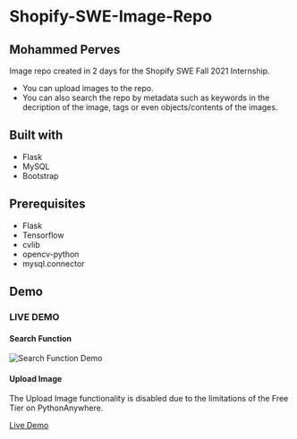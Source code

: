 # Shopify-SWE-Image-Repo
## Mohammed Perves
 Image repo created in 2 days for the Shopify SWE Fall 2021 Internship.
 * You can upload images to the repo.
 * You can also search the repo by metadata such as keywords in the decription of the image, tags or even objects/contents of the images.

## Built with
* Flask
* MySQL
* Bootstrap

## Prerequisites
 * Flask
 * Tensorflow
 * cvlib
 * opencv-python
 * mysql.connector

## Demo


### LIVE DEMO


#### Search Function
![Search Function Demo](search.gif)

#### Upload Image


The Upload Image functionality is disabled due to the limitations of the Free Tier on PythonAnywhere.

[Live Demo](http://pmoe7.pythonanywhere.com/)
